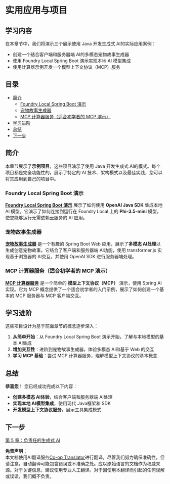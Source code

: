 <!--
CO_OP_TRANSLATOR_METADATA:
{
  "original_hash": "df269f529a172a0197ef28460bf1da9f",
  "translation_date": "2025-07-25T10:52:11+00:00",
  "source_file": "04-PracticalSamples/README.md",
  "language_code": "zh"
}
-->
# 实用应用与项目

## 学习内容
在本章节中，我们将演示三个展示使用 Java 开发生成式 AI的实际应用案例：
- 创建一个结合客户端和服务器端 AI的多模态宠物故事生成器
- 使用 Foundry Local Spring Boot 演示实现本地 AI 模型集成
- 使用计算器示例开发一个模型上下文协议（MCP）服务

## 目录

- [简介](../../../04-PracticalSamples)
  - [Foundry Local Spring Boot 演示](../../../04-PracticalSamples)
  - [宠物故事生成器](../../../04-PracticalSamples)
  - [MCP 计算器服务（适合初学者的 MCP 演示）](../../../04-PracticalSamples)
- [学习进阶](../../../04-PracticalSamples)
- [总结](../../../04-PracticalSamples)
- [下一步](../../../04-PracticalSamples)

## 简介

本章节展示了**示例项目**，这些项目演示了使用 Java 开发生成式 AI的模式。每个项目都是完全功能性的，展示了特定的 AI 技术、架构模式以及最佳实践，您可以将其应用到自己的项目中。

### Foundry Local Spring Boot 演示

**[Foundry Local Spring Boot 演示](foundrylocal/README.md)** 展示了如何使用 **OpenAI Java SDK** 集成本地 AI 模型。它演示了如何连接到运行在 Foundry Local 上的 **Phi-3.5-mini** 模型，使您能够运行无需依赖云服务的 AI 应用。

### 宠物故事生成器

**[宠物故事生成器](petstory/README.md)** 是一个有趣的 Spring Boot Web 应用，展示了**多模态 AI处理**以生成创意宠物故事。它结合了客户端和服务器端 AI功能，使用 transformer.js 实现基于浏览器的 AI交互，并使用 OpenAI SDK 进行服务器端处理。

### MCP 计算器服务（适合初学者的 MCP 演示）

**[MCP 计算器服务](mcp/calculator/README.md)** 是一个简单的 **模型上下文协议（MCP）** 演示，使用 Spring AI 实现。它为 MCP 概念提供了一个适合初学者的入门示例，展示了如何创建一个基本的 MCP 服务器与 MCP 客户端交互。

## 学习进阶

这些项目设计为基于前面章节的概念逐步深入：

1. **从简单开始**：从 Foundry Local Spring Boot 演示开始，了解与本地模型的基本 AI集成
2. **增加交互性**：进阶到宠物故事生成器，体验多模态 AI和基于 Web 的交互
3. **学习 MCP 基础**：尝试 MCP 计算器服务，理解模型上下文协议的基本概念

## 总结

**恭喜您！** 您已经成功完成以下内容：

- **创建多模态 AI体验**，结合客户端和服务器端 AI处理
- **实现本地 AI模型集成**，使用现代 Java框架和 SDK
- **开发模型上下文协议服务**，展示工具集成模式

## 下一步

[第 5 章：负责任的生成式 AI](../05-ResponsibleGenAI/README.md)

**免责声明**：  
本文档使用AI翻译服务[Co-op Translator](https://github.com/Azure/co-op-translator)进行翻译。尽管我们努力确保准确性，但请注意，自动翻译可能包含错误或不准确之处。应以原始语言的文档作为权威来源。对于关键信息，建议使用专业人工翻译。对于因使用本翻译而引起的任何误解或误读，我们概不负责。